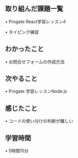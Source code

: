 ## 取り組んだ課題一覧
• Progate React学習レッスン4

• タイピング練習

## わかったこと
•  お問合せフォームの作成方法

## 次やること
• Progate 学習レッスンNode.js

## 感じたこと
• コードの使い分けの判断が難しい

## 学習時間
• 5時間15分